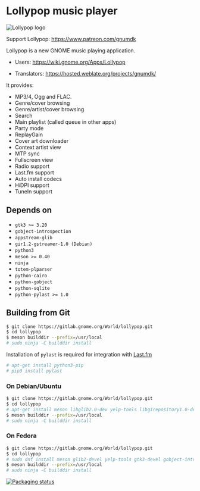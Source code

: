# Lollypop music player

![Lollypop logo](https://gitlab.gnome.org/World/lollypop/raw/master/data/icons/hicolor/256x256/apps/org.gnome.Lollypop.png)

Support Lollypop: https://www.patreon.com/gnumdk

Lollypop is a new GNOME music playing application.

- Users: https://wiki.gnome.org/Apps/Lollypop

- Translators: https://hosted.weblate.org/projects/gnumdk/

It provides:

- MP3/4, Ogg and FLAC.
- Genre/cover browsing
- Genre/artist/cover browsing
- Search
- Main playlist (called queue in other apps)
- Party mode
- ReplayGain
- Cover art downloader
- Context artist view
- MTP sync
- Fullscreen view
- Radio support
- Last.fm support
- Auto install codecs
- HiDPI support
- TuneIn support

## Depends on

- `gtk3 >= 3.20`
- `gobject-introspection`
- `appstream-glib`
- `gir1.2-gstreamer-1.0 (Debian)`
- `python3`
- `meson >= 0.40`
- `ninja`
- `totem-plparser`
- `python-cairo`
- `python-gobject`
- `python-sqlite`
- `python-pylast >= 1.0`

## Building from Git

```bash
$ git clone https://gitlab.gnome.org/World/lollypop.git
$ cd lollypop
$ meson builddir --prefix=/usr/local
# sudo ninja -C builddir install
```

Installation of `pylast` is required for integration with [Last.fm](http://last.fm) 

```bash
# apt-get install python3-pip
# pip3 install pylast
```

### On Debian/Ubuntu

```bash
$ git clone https://gitlab.gnome.org/World/lollypop.git
$ cd lollypop
# apt-get install meson libglib2.0-dev yelp-tools libgirepository1.0-dev libgtk-3-dev gir1.2-totemplparser-1.0 python-gi-dev
$ meson builddir --prefix=/usr/local
# sudo ninja -C builddir install
```

### On Fedora

```bash
$ git clone https://gitlab.gnome.org/World/lollypop.git
$ cd lollypop
# sudo dnf install meson glib2-devel yelp-tools gtk3-devel gobject-introspection-devel python3 pygobject3-devel
$ meson builddir --prefix=/usr/local
# sudo ninja -C builddir install
```

[![Packaging status](https://repology.org/badge/vertical-allrepos/lollypop.svg)](https://repology.org/project/lollypop/versions)
